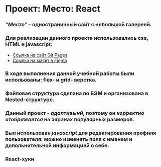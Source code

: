 # Проект: Место: React

### *"Место"* - одностраничный сайт с небольшой галереей.
### Для реализации данного проекта использовались css, HTML и javascript.

* [Ссылка на сайт Git Pages](https://odettnix.github.io/mesto/)
* [Ссылка на макет в Figma](https://www.figma.com/file/2cn9N9jSkmxD84oJik7xL7/JavaScript.-Sprint-4?node-id=0%3A1)

### В ходе выполнения данной учебной работы были испольованы: flex- и grid- верстка.
### Файловая структура сделана по БЭМ и организована в Nested-структуре.
### Данный проект - *адаптивынй*, поэтому он *корректно отображается* на экранах популярных размеров.
### Был использован *javascript* для редактирования профиля пользователя: можно изменять поля с именем и допольнительной информацией о себе.
### React-хуки
